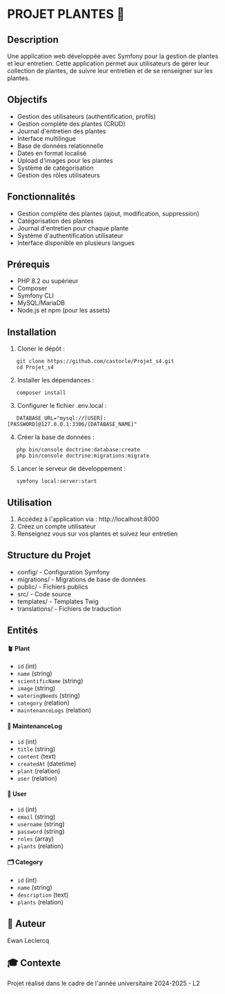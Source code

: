 # PROJET PLANTES 🌱

## Description

Une application web développée avec Symfony pour la gestion de plantes et leur entretien. Cette application permet aux utilisateurs de gérer leur collection de plantes, de suivre leur entretien et de se renseigner sur les plantes.

## Objectifs

* Gestion des utilisateurs (authentification, profils)
* Gestion complète des plantes (CRUD)
* Journal d'entretien des plantes
* Interface multilingue
* Base de données relationnelle
* Dates en format localisé
* Upload d'images pour les plantes
* Système de catégorisation
* Gestion des rôles utilisateurs


## Fonctionnalités

* Gestion complète des plantes (ajout, modification, suppression)
* Catégorisation des plantes
* Journal d'entretien pour chaque plante
* Système d'authentification utilisateur
* Interface disponible en plusieurs langues

## Prérequis

* PHP 8.2 ou supérieur
* Composer
* Symfony CLI
* MySQL/MariaDB
* Node.js et npm (pour les assets)

## Installation

1. Cloner le dépôt :
```
   git clone https://github.com/castorle/Projet_s4.git
   cd Projet_s4
```

2. Installer les dépendances :
```
   composer install
```

3. Configurer le fichier .env.local :
```
   DATABASE_URL="mysql://[USER]:[PASSWORD]@127.0.0.1:3306/[DATABASE_NAME]"
```

4. Créer la base de données :
```
   php bin/console doctrine:database:create
   php bin/console doctrine:migrations:migrate
```

5. Lancer le serveur de développement :
```
   symfony local:server:start
```

## Utilisation

1. Accédez à l'application via : http://localhost:8000
2. Créez un compte utilisateur
3. Renseignez vous sur vos plantes et suivez leur entretien

## Structure du Projet

- config/         - Configuration Symfony
- migrations/     - Migrations de base de données
- public/         - Fichiers publics
- src/           - Code source
- templates/     - Templates Twig
- translations/  - Fichiers de traduction

## Entités

#### 🪴 Plant
- `id` (int)
- `name` (string)
- `scientificName` (string)
- `image` (string)
- `wateringNeeds` (string)
- `category` (relation)
- `maintenanceLogs` (relation)

#### 📝 MaintenanceLog
- `id` (int)
- `title` (string)
- `content` (text)
- `createdAt` (datetime)
- `plant` (relation)
- `user` (relation)

#### 👤 User
- `id` (int)
- `email` (string)
- `username` (string)
- `password` (string)
- `roles` (array)
- `plants` (relation)

#### 🗂️ Category
- `id` (int)
- `name` (string)
- `description` (text)
- `plants` (relation)

## 👥 Auteur

Ewan Leclercq

## 🎓 Contexte

Projet réalisé dans le cadre de l'année universitaire 2024-2025 - L2
